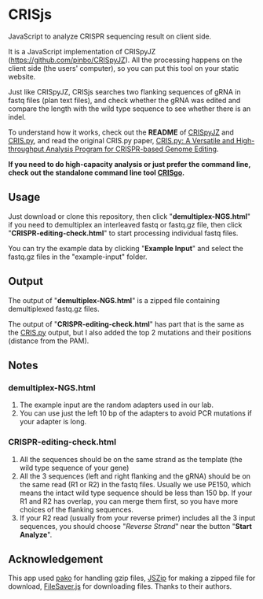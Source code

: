 # CRISjs
JavaScript to analyze CRISPR sequencing result on client side.

It is a JavaScript implementation of CRISpyJZ (https://github.com/pinbo/CRISpyJZ). All the processing happens on the client side (the users' computer), so you can put this tool on your static website.

Just like CRISpyJZ, CRISjs searches two flanking sequences of gRNA in fastq files (plan text files), and check whether the gRNA was edited and compare the length with the wild type sequence to see whether there is an indel.

To understand how it works, check out the **README** of [CRISpyJZ](https://github.com/pinbo/CRISpyJZ) and [CRIS.py](https://github.com/patrickc01/CRIS.py), and read the original CRIS.py paper, [CRIS.py: A Versatile and High-throughput Analysis Program for CRISPR-based Genome Editing](https://www.nature.com/articles/s41598-019-40896-w).

**If you need to do high-capacity analysis or just prefer the command line, check out the standalone command line tool [CRISgo](https://github.com/pinbo/CRISgo).**

## Usage

Just download or clone this repository, then click "**demultiplex-NGS.html**" if you need to demultiplex an interleaved fastq or fastq.gz file, then click "**CRISPR-editing-check.html**" to start processing individual fastq files.

You can try the example data by clicking "**Example Input**" and select the fastq.gz files in the "example-input" folder.

## Output
The output of "**demultiplex-NGS.html**" is a zipped file containing demultiplexed fastq.gz files.

The output of "**CRISPR-editing-check.html**" has part that is the same as the [CRIS.py](https://github.com/patrickc01/CRIS.py) output, but I also added the top 2 mutations and their positions (distance from the PAM).

## Notes

### demultiplex-NGS.html
1. The example input are the random adapters used in our lab.
2. You can use just the left 10 bp of the adapters to avoid PCR mutations if your adapter is long.

### CRISPR-editing-check.html
1. All the sequences should be on the same strand as the template (the wild type sequence of your gene)
2. All the 3 sequences (left and right flanking and the gRNA) should be on the same read (R1 or R2) in the fastq files. Usually we use PE150, which means the intact wild type sequence should be less than 150 bp. If your R1 and R2 has overlap, you can merge them first, so you have more choices of the flanking sequences.
3. If your R2 read (usually from your reverse primer) includes all the 3 input sequences, you should choose "*Reverse Strand*" near the button "**Start Analyze**".

## Acknowledgement
This app used [pako](https://github.com/nodeca/pako) for handling gzip files,  [JSZip](https://github.com/Stuk/jszip) for making a zipped file for download, [FileSaver.js](https://github.com/eligrey/FileSaver.js) for downloading files. Thanks to their authors.